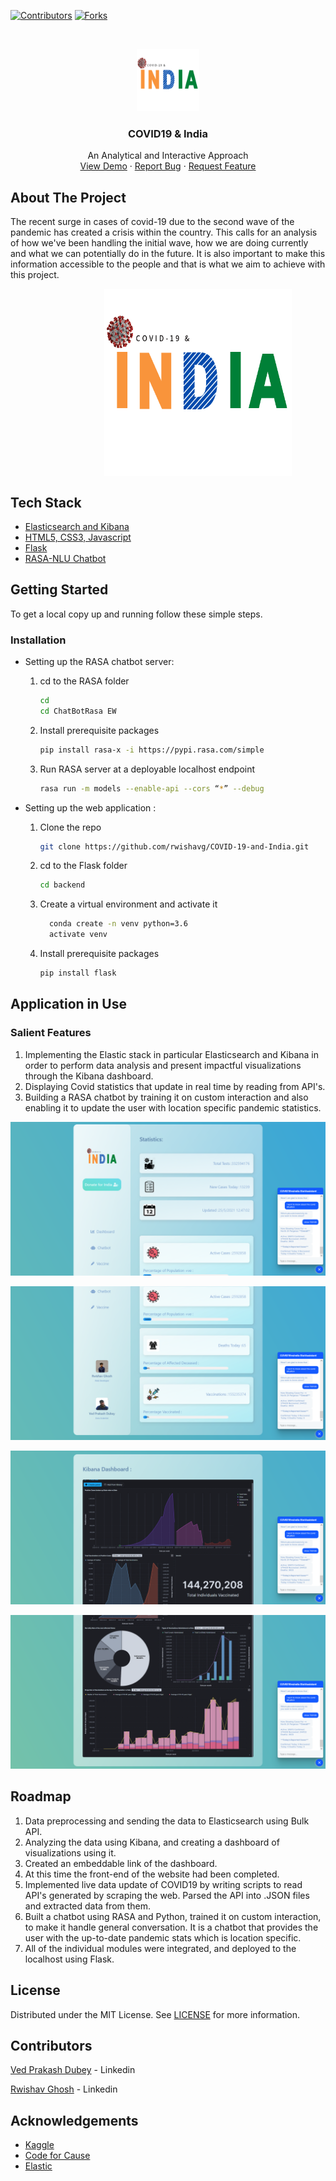 <!--
*** Thanks for checking out the Best-README-Template. If you have a suggestion
*** that would make this better, please fork the repo and create a pull request
*** or simply open an issue with the tag "enhancement".
*** Thanks again! Now go create something AMAZING! :D
***
***
***
*** To avoid retyping too much info. Do a search and replace for the following:
*** github_username, repo_name, twitter_handle, email, project_title, project_description
-->



<!-- PROJECT SHIELDS -->
<!--
*** I'm using markdown "reference style" links for readability.
*** Reference links are enclosed in brackets [ ] instead of parentheses ( ).
*** See the bottom of this document for the declaration of the reference variables
*** for contributors-url, forks-url, etc. This is an optional, concise syntax you may use.
*** https://www.markdownguide.org/basic-syntax/#reference-style-links
-->
[![Contributors][contributors-shield]][contributors-url]
[![Forks][forks-shield]][forks-url]




<!-- PROJECT LOGO -->
<br />
<p align="center">
  <a href="https://rwishavg/indiaVScovid">
    <img src="images/20210524_200625_0000.png" alt="Logo" width="100" height="100">
  </a>

  <h3 align="center">COVID19 & India</h3>

  <p align="center">
    An Analytical and Interactive Approach
    <br />
    <a href="https://youtu.be/BTZSivNDwPM">View Demo</a>
    ·
    <a href="https://github.com/https:/rwishavg/indiaVScovid/issues">Report Bug</a>
    ·
    <a href="https://github.com/rwishavg/indiaVScovid/issues">Request Feature</a>
  </p>
</p>






<!-- ABOUT THE PROJECT -->
## About The Project

The recent surge in cases of covid-19 due to the second wave of the pandemic has created a crisis within the country. This calls for an analysis of how we've been handling the initial wave, how we are doing currently and what we can potentially do in the future. It is also important to make this information accessible to the people and that is what we aim to achieve with this project. 


<img src="./images/Webp.net-gifmaker (2).gif" width="300" height="300" style="vertical-align:middle;margin:0px 150px"/>


## Tech Stack

* [Elasticsearch and Kibana](https://www.elastic.co/)
* [HTML5, CSS3, Javascript](https://www.w3schools.com/html/html_scripts.asp)
* [Flask](https://flask-doc.readthedocs.io/en/latest/)
* [RASA-NLU Chatbot](https://rasa.com/docs/)



<!-- GETTING STARTED -->
## Getting Started

To get a local copy up and running follow these simple steps.

### Installation

* Setting up the RASA chatbot server:

  1. cd to the RASA folder

      ```sh
      cd
      cd ChatBotRasa EW
      ```

  2. Install prerequisite packages

      ```sh
      pip install rasa-x -i https://pypi.rasa.com/simple
      ```

  3. Run RASA server at a deployable localhost endpoint

      ```sh
      rasa run -m models --enable-api --cors “*” --debug
      ```

* Setting up the web application :

  1. Clone the repo

      ```sh
      git clone https://github.com/rwishavg/COVID-19-and-India.git
      ```

  2. cd to the Flask folder

        ```sh
        cd backend
        ```

  3. Create a virtual environment and activate it
    
      ```sh
        conda create -n venv python=3.6
        activate venv
      ```

  4. Install prerequisite packages

      ```sh
      pip install flask
      ```


<!-- USAGE EXAMPLES -->
## Application in Use

### Salient Features
1. Implementing the Elastic stack in particular Elasticsearch and Kibana in order to perform data analysis and present impactful visualizations through the Kibana dashboard.
2. Displaying Covid statistics that update in real time by reading from API's.
3. Building a RASA chatbot by training it on custom interaction and also enabling it to update the user with location specific pandemic statistics.

![1](./images/Screenshot1_COVID19vsIndia.png)

![2](./images/Screenshot2_COVID19vsIndia.png)

![3](./images/Screenshot3_COVID19vsIndia.png)

![4](./images/Screenshot4_COVID19vsIndia.png)

<!-- ROADMAP -->
## Roadmap

1. Data preprocessing and sending the data to Elasticsearch using Bulk API.
2. Analyzing the data using Kibana, and creating a dashboard of visualizations using it.
3. Created an embeddable link of the dashboard.
4. At this time the front-end of the website had been completed.
5. Implemented live data update of COVID19 by writing scripts to read API's generated by scraping the web. Parsed the API into .JSON files and extracted data from them.
6. Built a chatbot using RASA and Python, trained it on custom interaction, to make it handle general conversation. It is a chatbot that provides the user with the up-to-date pandemic stats which is location specific. 
7. All of the individual modules were integrated, and deployed to the localhost using Flask.




<!-- LICENSE -->
## License

Distributed under the MIT License. See [LICENSE](https://github.com/rwishavg/COVID-19-and-India/blob/main/LICENSE) for more information.



<!-- CONTACT -->
## Contributors

[Ved Prakash Dubey](https://www.linkedin.com/in/ved-prakash-dubey-swash/) - Linkedin

[Rwishav Ghosh](https://www.linkedin.com/in/ved-prakash-dubey-swash/) - Linkedin



<!-- ACKNOWLEDGEMENTS -->
## Acknowledgements

* [Kaggle](https://www.kaggle.com/sudalairajkumar/covid19-in-india)
* [Code for Cause](https://codeforcause.org/)
* [Elastic](https://www.elastic.co/)





<!-- MARKDOWN LINKS & IMAGES -->
<!-- https://www.markdownguide.org/basic-syntax/#reference-style-links -->
[contributors-shield]: https://img.shields.io/github/contributors/rwishavg/indiaVScovid.svg?style=for-the-badge
[contributors-url]: https://github.com/rwishavg/COVID-19-and-India/graphs/contributors
[forks-shield]: https://img.shields.io/github/forks/rwishavg/indiaVScovid.svg?style=for-the-badge
[forks-url]: https://github.com/rwishavg/COVID-19-and-India/network/members
